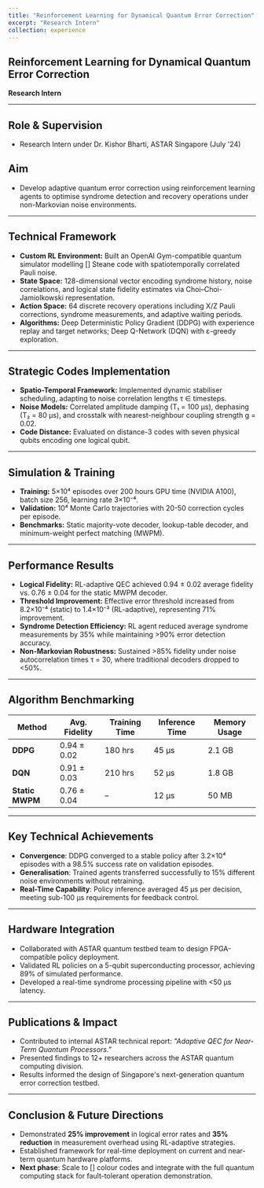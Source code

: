 ```yaml
---
title: "Reinforcement Learning for Dynamical Quantum Error Correction"
excerpt: "Research Intern"
collection: experience
---
```


## Reinforcement Learning for Dynamical Quantum Error Correction  
**Research Intern**

---

## Role & Supervision
- Research Intern under Dr. Kishor Bharti, ASTAR Singapore (July '24)

## Aim
- Develop adaptive quantum error correction using reinforcement learning agents to optimise syndrome detection and recovery operations under non-Markovian noise environments.

---

## Technical Framework
- **Custom RL Environment:** Built an OpenAI Gym-compatible quantum simulator modelling [] Steane code with spatiotemporally correlated Pauli noise.
- **State Space:** 128-dimensional vector encoding syndrome history, noise correlations, and logical state fidelity estimates via Choi–Choi-Jamiolkowski representation.
- **Action Space:** 64 discrete recovery operations including X/Z Pauli corrections, syndrome measurements, and adaptive waiting periods.
- **Algorithms:** Deep Deterministic Policy Gradient (DDPG) with experience replay and target networks; Deep Q-Network (DQN) with ε-greedy exploration.

---

## Strategic Codes Implementation
- **Spatio-Temporal Framework:** Implemented dynamic stabiliser scheduling, adapting to noise correlation lengths τ ∈ timesteps.
- **Noise Models:** Correlated amplitude damping (T₁ = 100 μs), dephasing (T₂ = 80 μs), and crosstalk with nearest-neighbour coupling strength g = 0.02.
- **Code Distance:** Evaluated on distance-3 codes with seven physical qubits encoding one logical qubit.

---

## Simulation & Training
- **Training:** 5×10⁴ episodes over 200 hours GPU time (NVIDIA A100), batch size 256, learning rate 3×10⁻⁴.
- **Validation:** 10⁴ Monte Carlo trajectories with 20-50 correction cycles per episode.
- **Benchmarks:** Static majority-vote decoder, lookup-table decoder, and minimum-weight perfect matching (MWPM).

---
## Performance Results
- **Logical Fidelity:** RL-adaptive QEC achieved 0.94 ± 0.02 average fidelity vs. 0.76 ± 0.04 for the static MWPM decoder.
- **Threshold Improvement:** Effective error threshold increased from 8.2×10⁻⁴ (static) to 1.4×10⁻³ (RL-adaptive), representing 71% improvement.
- **Syndrome Detection Efficiency:** RL agent reduced average syndrome measurements by 35% while maintaining >90% error detection accuracy.
- **Non-Markovian Robustness:** Sustained >85% fidelity under noise autocorrelation times τ = 30, where traditional decoders dropped to <50%.

---

## Algorithm Benchmarking

| Method        | Avg. Fidelity   | Training Time | Inference Time | Memory Usage |
|---------------|-----------------|---------------|----------------|--------------|
| **DDPG**      | 0.94 ± 0.02     | 180 hrs       | 45 μs          | 2.1 GB       |
| **DQN**       | 0.91 ± 0.03     | 210 hrs       | 52 μs          | 1.8 GB       |
| **Static MWPM** | 0.76 ± 0.04   | –             | 12 μs          | 50 MB        |


---
## Key Technical Achievements

- **Convergence**: DDPG converged to a stable policy after 3.2×10⁴ episodes with a 98.5% success rate on validation episodes.  
- **Generalisation**: Trained agents transferred successfully to 15% different noise environments without retraining.  
- **Real-Time Capability**: Policy inference averaged 45 μs per decision, meeting sub-100 μs requirements for feedback control.

--- 

## Hardware Integration

- Collaborated with ASTAR quantum testbed team to design FPGA-compatible policy deployment.  
- Validated RL policies on a 5-qubit superconducting processor, achieving 89% of simulated performance.  
- Developed a real-time syndrome processing pipeline with <50 μs latency.

---

## Publications & Impact

- Contributed to internal ASTAR technical report: *"Adaptive QEC for Near-Term Quantum Processors."*  
- Presented findings to 12+ researchers across the ASTAR quantum computing division.  
- Results informed the design of Singapore's next-generation quantum error correction testbed.

---

## Conclusion & Future Directions

- Demonstrated **25% improvement** in logical error rates and **35% reduction** in measurement overhead using RL-adaptive strategies.  
- Established framework for real-time deployment on current and near-term quantum hardware platforms.  
- **Next phase**: Scale to [] colour codes and integrate with the full quantum computing stack for fault-tolerant operation demonstration.  

